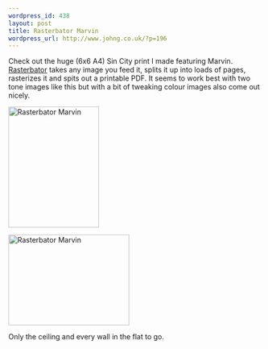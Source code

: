 ```yaml
--- 
wordpress_id: 438
layout: post
title: Rasterbator Marvin
wordpress_url: http://www.johng.co.uk/?p=196
---
```

Check out the huge (6x6 A4) Sin City print I made featuring Marvin. <a href="http://arje.net/rasterbator">Rasterbator</a> takes any image you feed it, splits it up into loads of pages, rasterizes it and spits out a printable PDF. It seems to work best with two tone images like this but with a bit of tweaking colour images also come out nicely.

<a href="http://www.flickr.com/photos/jgriffin/60140641/" title="Photo Sharing"><img src="http://static.flickr.com/25/60140641_b899bee109_m.jpg" width="180" height="240" alt="Rasterbator Marvin" /></a>

<a href="http://www.flickr.com/photos/jgriffin/60140660/" title="Photo Sharing"><img src="http://static.flickr.com/25/60140660_cc91cf1ae7_m.jpg" width="240" height="180" alt="Rasterbator Marvin" /></a>

Only the ceiling and every wall in the flat to go.
